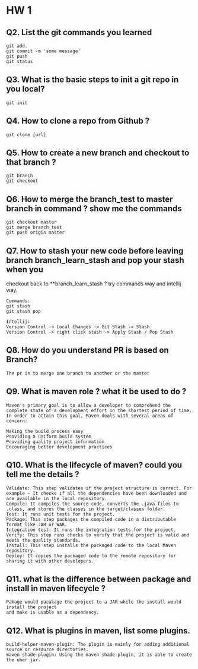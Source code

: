 # HW 1 
## Q2. List the git commands you learned

```
git add.
git commit -m 'some message'
git push
git status
```

## Q3. What is the basic steps to init a git repo in you local?
```
git init
```

## Q4. How to clone a repo from Github ?
```
git clone [url]
```

## Q5. How to create a new branch and checkout to that branch ?
```
git branch
git checkout
```

## Q6.  How to merge the branch_test to master branch in command ? show me the commands
```
git checkout master
git merge branch_test
git push origin master
```

## Q7. How to stash your new code before leaving branch branch_learn_stash and pop your stash when you
checkout back to **branch_learn_stash ? try commands way and intellij way.
```
Commands:
git stash
git stash pop

Intellij:
Version Control -> Local Changes -> Git Stash -> Stash
Version Control -> right click stash -> Apply Stash / Pop Stash
```

## Q8.  How do you understand PR is based on Branch?
```
The pr is to merge one branch to another or the master
```

## Q9.  What is maven role ? what it be used to do ?
```
Maven's primary goal is to allow a developer to comprehend the complete state of a development effort in the shortest period of time. In order to attain this goal, Maven deals with several areas of concern:

Making the build process easy
Providing a uniform build system
Providing quality project information
Encouraging better development practices
```

## Q10.  What is the lifecycle of maven? could you tell me the details ?
```
Validate: This step validates if the project structure is correct. For example – It checks if all the dependencies have been downloaded and are available in the local repository.
Compile: It compiles the source code, converts the .java files to .class, and stores the classes in the target/classes folder.
Test: It runs unit tests for the project.
Package: This step packages the compiled code in a distributable format like JAR or WAR.
Integration test: It runs the integration tests for the project.
Verify: This step runs checks to verify that the project is valid and meets the quality standards.
Install: This step installs the packaged code to the local Maven repository.
Deploy: It copies the packaged code to the remote repository for sharing it with other developers.
```

## Q11.  what is the difference between package and install in maven lifecycle ?
```
Pakage would pacakage the project to a JAR while the install would install the project
and make is usable as a dependency.
```

## Q12.  What is plugins in maven, list some plugins.
```
build-helper-maven-plugin: The plugin is mainly for adding additional source or resource directories.
maven-shade-plugin: Using the maven-shade-plugin, it is able to create the uber jar.
```